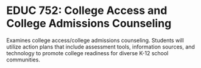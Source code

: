 # EDUC 752: College Access and College Admissions Counseling

Examines college access/college admissions counseling. Students will utilize action plans that include assessment tools, information sources, and technology to promote college readiness for diverse K-12 school communities.